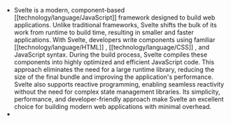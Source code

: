- Svelte is a modern, component-based [[technology/language/JavaScript]] framework designed to build web applications. Unlike traditional frameworks, Svelte shifts the bulk of its work from runtime to build time, resulting in smaller and faster applications. With Svelte, developers write components using familiar [[technology/language/HTML]] , [[technology/language/CSS]] , and JavaScript syntax. During the build process, Svelte compiles these components into highly optimized and efficient JavaScript code. This approach eliminates the need for a large runtime library, reducing the size of the final bundle and improving the application's performance. Svelte also supports reactive programming, enabling seamless reactivity without the need for complex state management libraries. Its simplicity, performance, and developer-friendly approach make Svelte an excellent choice for building modern web applications with minimal overhead.
-